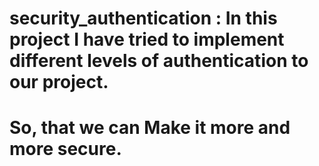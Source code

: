 # security_authentication : In this project I have tried to implement different levels of authentication to our project. 
# So, that we can Make it more and more secure.
